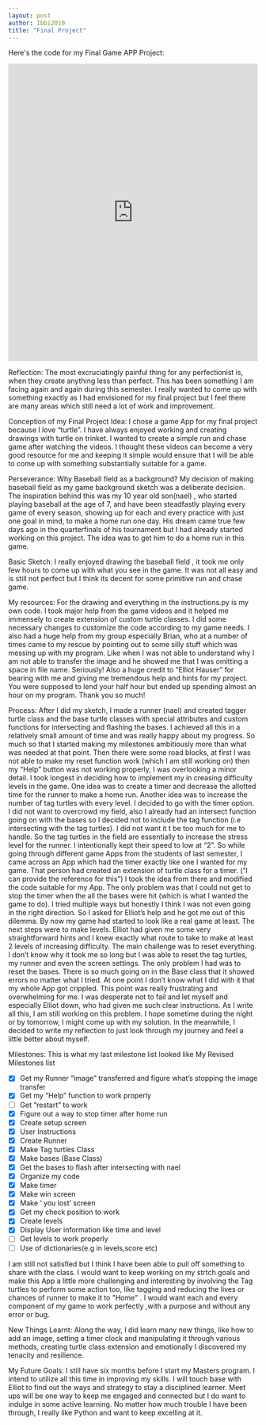 ```yaml
---
layout: post
author: Ibbi2010
title: "Final Project"
---
```


Here's the code for my Final Game APP Project:
<iframe src="https://trinket.io/embed/python/4d2408d2c0" width="100%" height="600" frameborder="0" marginwidth="0" marginheight="0" allowfullscreen></iframe>

Reflection:
The most excruciatingly painful thing for any perfectionist is, when they create anything less than perfect. This has been something I am facing again and again during this semester. I really wanted to come up with something exactly as I had envisioned for my final project but I feel there are many areas which still need a lot of work and improvement. 

Conception of my Final Project Idea:
I chose a game App for my final project because I love “turtle”. I have always enjoyed working and creating drawings with turtle on trinket. I wanted to create a simple run and chase game after watching the videos. I thought these videos can become a very good resource for me and keeping it simple would ensure that I will be able to come up with something substantially suitable for a game.

Perseverance:
Why Baseball field as a background? My decision of making baseball field as my game background sketch was a deliberate decision. The inspiration behind this was my 10 year old son(nael) , who started playing baseball at the age of 7, and have been steadfastly playing every game of every season, showing up for each and every practice with just one goal in mind, to make a home run one day.  His dream came true few days ago in the quarterfinals of his tournament but I had already started working on this project. The idea was to get him to do a home run in this game.

Basic Sketch:
I really enjoyed drawing the baseball field , it took me only few hours to come up with what you see in the game. It was not all easy and is still not perfect but I think its decent for some primitive run and chase game.

My resources:
For the drawing and everything in the instructions.py is my own code. I took major help from the game videos and it helped me immensely to create extension of custom turtle classes. I did some necessary changes to customize the code according to my game needs. 
I also had a huge help from my group especially Brian, who at a number of times came to my rescue by pointing out to some silly stuff which was messing up with my program. Like when I was not able to understand why I am not able to transfer the image and he showed me that I was omitting a space in file name. Seriously!
Also a huge credit to “Elliot Hauser” for bearing with me and giving me tremendous help and hints for my project. You were supposed to lend your half hour but ended up spending almost an hour on my program. Thank you so much! 

Process:
After I did my sketch, I made a runner (nael) and created tagger turtle class and the base turtle classes with special attributes and custom functions for intersecting and flashing the bases. I achieved all this in a relatively small amount of time and was really happy about my progress. So much so that I started making my milestones ambitiously more than what was needed at that point.
Then there were some road blocks, at first I was not able to make my reset function work (which I am still working on) then my “Help” button was not working properly, I was overlooking a minor detail.
I took longest in deciding how to implement my in creasing difficulty levels in the game. One idea was to create a timer and decrease the allotted time for the runner to make a home run. Another idea was to increase the number of tag turtles with every level. I decided to go with the timer option. I did not want to overcrowd my field, also I already had an intersect function going on with the bases so I decided not to include the tag function (i.e intersecting with the tag turtles). I did not want it t be too much for me to handle. So the tag turtles in the field are essentially to increase the stress level for the runner. I intentionally kept their speed to low at “2”.
So while going through different game Apps from the students of last semester, I came across an App which had the timer exactly like one I wanted for my game. That person had created an extension of turtle class for a timer. (“I can provide the reference for this”) I took the idea from there and modified the code suitable for my App. The only problem was that I could not get to stop the timer when the all the bases were hit (which is what I wanted the game to do). I tried multiple ways but honestly I think I was not even going in the right direction. So I asked for Elliot’s help and he got me out of this dilemma.
By now my game had started to look like a real game at least. The next steps were to make levels.
Elliot had given me some very straightforward hints and I knew exactly what route to take to make at least 2 levels of increasing difficulty. The main challenge was to reset everything. I don’t know why it took me so long but I was able to reset the tag turtles, my runner and even the screen settings. The only problem I had was to reset the bases. There is so much going on in the Base class that it showed errors no matter what I tried. At one point I don’t know what I did with it that my whole App got crippled. This point was really frustrating and overwhelming for me. I was desperate not to fail and let myself and especially Elliot down, who had given me such clear instructions.  As I write all this, I am still working on this problem. I hope sometime during the night or by tomorrow, I might come up with my solution. 
In the meanwhile, I decided to write my reflection to just look through my journey and feel a little better about myself.

Milestones:
This is what my last milestone list looked like
My Revised Milestones list
- [x] Get my Runner “image” transferred and figure what’s stopping the image transfer
- [x] Get my “Help” function to work properly
- [ ] Get “restart” to work
- [x]	Figure out a way to stop timer after home run
- [x]	Create setup screen
- [x]	User Instructions
- [x]	Create Runner
- [x]	Make Tag turtles Class
- [x] Make bases (Base Class)
- [x] Get the bases to flash after intersecting with nael
- [x]	Organize my code
- [x]	Make timer
- [x]	Make win screen
- [x]	Make ‘ you lost’ screen
- [x]	Get my check position to work
- [x] Create levels
- [x] Display User information like time and level
- [ ] Get levels to work properly
- [ ] Use of dictionaries(e.g in levels,score etc)

I am still not satisfied but I think I have been able to pull off something to share with the class. I would want to keep working on my strtch goals and make this App a little more challenging and interesting by involving the Tag turtles to perform some action too, like tagging and reducing the lives or chances of runner to make it to "Home" . I would want each and every component of my game to work perfectly ,with a purpose and without any error or bug.

New Things Learnt:
Along the way, I did learn many new things, like how to add an image, setting a timer clock and manipulating it through various methods, creating turtle class extension and emotionally I discovered my tenacity and resilience.

My Future Goals:
I still have six months before I start my Masters program. I intend to utilize all this time in improving my skills. I will touch base with Elliot to find out the ways and strategy to stay  a disciplined learner. Meet ups will be one way to keep me engaged and connected but I do want to indulge in some active learning. No matter how much trouble I have been through, I really like Python and want to keep excelling at it. 





